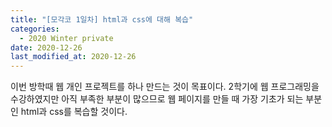 ```yaml
---
title: "[모각코 1일차] html과 css에 대해 복습"
categories:
  - 2020 Winter private
date: 2020-12-26
last_modified_at: 2020-12-26
---
```

이번 방학때 웹 개인 프로젝트를 하나 만드는 것이 목표이다. 2학기에 웹 프로그래밍을
수강하였지만 아직 부족한 부분이 많으므로  웹 페이지를 만들 때 가장 기초가 되는 부분인 html과 css를 복습할 것이다.
